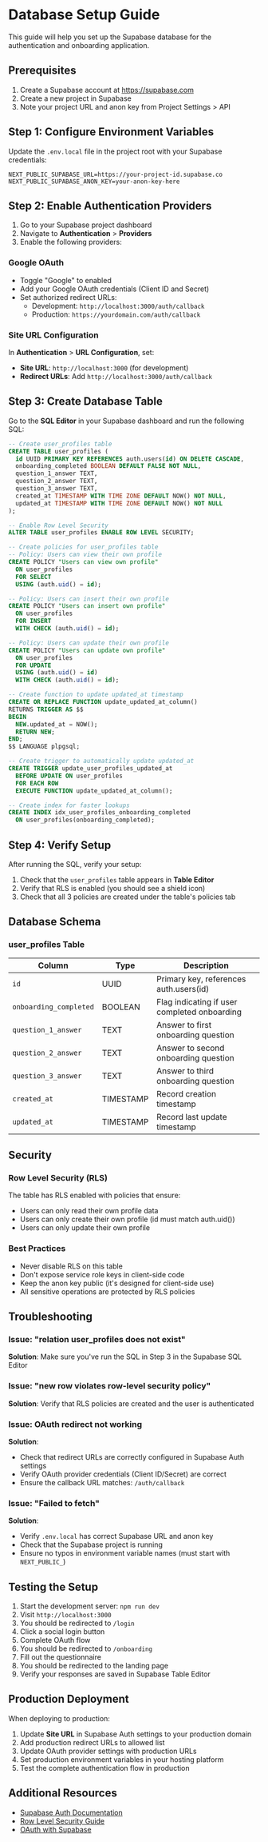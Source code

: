 # Database Setup Guide

This guide will help you set up the Supabase database for the authentication and onboarding application.

## Prerequisites

1. Create a Supabase account at https://supabase.com
2. Create a new project in Supabase
3. Note your project URL and anon key from Project Settings > API

## Step 1: Configure Environment Variables

Update the `.env.local` file in the project root with your Supabase credentials:

```env
NEXT_PUBLIC_SUPABASE_URL=https://your-project-id.supabase.co
NEXT_PUBLIC_SUPABASE_ANON_KEY=your-anon-key-here
```

## Step 2: Enable Authentication Providers

1. Go to your Supabase project dashboard
2. Navigate to **Authentication** > **Providers**
3. Enable the following providers:

### Google OAuth
- Toggle "Google" to enabled
- Add your Google OAuth credentials (Client ID and Secret)
- Set authorized redirect URLs:
  - Development: `http://localhost:3000/auth/callback`
  - Production: `https://yourdomain.com/auth/callback`

### Site URL Configuration
In **Authentication** > **URL Configuration**, set:
- **Site URL**: `http://localhost:3000` (for development)
- **Redirect URLs**: Add `http://localhost:3000/auth/callback`

## Step 3: Create Database Table

Go to the **SQL Editor** in your Supabase dashboard and run the following SQL:

```sql
-- Create user_profiles table
CREATE TABLE user_profiles (
  id UUID PRIMARY KEY REFERENCES auth.users(id) ON DELETE CASCADE,
  onboarding_completed BOOLEAN DEFAULT FALSE NOT NULL,
  question_1_answer TEXT,
  question_2_answer TEXT,
  question_3_answer TEXT,
  created_at TIMESTAMP WITH TIME ZONE DEFAULT NOW() NOT NULL,
  updated_at TIMESTAMP WITH TIME ZONE DEFAULT NOW() NOT NULL
);

-- Enable Row Level Security
ALTER TABLE user_profiles ENABLE ROW LEVEL SECURITY;

-- Create policies for user_profiles table
-- Policy: Users can view their own profile
CREATE POLICY "Users can view own profile"
  ON user_profiles
  FOR SELECT
  USING (auth.uid() = id);

-- Policy: Users can insert their own profile
CREATE POLICY "Users can insert own profile"
  ON user_profiles
  FOR INSERT
  WITH CHECK (auth.uid() = id);

-- Policy: Users can update their own profile
CREATE POLICY "Users can update own profile"
  ON user_profiles
  FOR UPDATE
  USING (auth.uid() = id)
  WITH CHECK (auth.uid() = id);

-- Create function to update updated_at timestamp
CREATE OR REPLACE FUNCTION update_updated_at_column()
RETURNS TRIGGER AS $$
BEGIN
  NEW.updated_at = NOW();
  RETURN NEW;
END;
$$ LANGUAGE plpgsql;

-- Create trigger to automatically update updated_at
CREATE TRIGGER update_user_profiles_updated_at
  BEFORE UPDATE ON user_profiles
  FOR EACH ROW
  EXECUTE FUNCTION update_updated_at_column();

-- Create index for faster lookups
CREATE INDEX idx_user_profiles_onboarding_completed
  ON user_profiles(onboarding_completed);
```

## Step 4: Verify Setup

After running the SQL, verify your setup:

1. Check that the `user_profiles` table appears in **Table Editor**
2. Verify that RLS is enabled (you should see a shield icon)
3. Check that all 3 policies are created under the table's policies tab

## Database Schema

### user_profiles Table

| Column | Type | Description |
|--------|------|-------------|
| `id` | UUID | Primary key, references auth.users(id) |
| `onboarding_completed` | BOOLEAN | Flag indicating if user completed onboarding |
| `question_1_answer` | TEXT | Answer to first onboarding question |
| `question_2_answer` | TEXT | Answer to second onboarding question |
| `question_3_answer` | TEXT | Answer to third onboarding question |
| `created_at` | TIMESTAMP | Record creation timestamp |
| `updated_at` | TIMESTAMP | Record last update timestamp |

## Security

### Row Level Security (RLS)
The table has RLS enabled with policies that ensure:
- Users can only read their own profile data
- Users can only create their own profile (id must match auth.uid())
- Users can only update their own profile

### Best Practices
- Never disable RLS on this table
- Don't expose service role keys in client-side code
- Keep the anon key public (it's designed for client-side use)
- All sensitive operations are protected by RLS policies

## Troubleshooting

### Issue: "relation user_profiles does not exist"
**Solution**: Make sure you've run the SQL in Step 3 in the Supabase SQL Editor

### Issue: "new row violates row-level security policy"
**Solution**: Verify that RLS policies are created and the user is authenticated

### Issue: OAuth redirect not working
**Solution**:
- Check that redirect URLs are correctly configured in Supabase Auth settings
- Verify OAuth provider credentials (Client ID/Secret) are correct
- Ensure the callback URL matches: `/auth/callback`

### Issue: "Failed to fetch"
**Solution**:
- Verify `.env.local` has correct Supabase URL and anon key
- Check that the Supabase project is running
- Ensure no typos in environment variable names (must start with `NEXT_PUBLIC_`)

## Testing the Setup

1. Start the development server: `npm run dev`
2. Visit `http://localhost:3000`
3. You should be redirected to `/login`
4. Click a social login button
5. Complete OAuth flow
6. You should be redirected to `/onboarding`
7. Fill out the questionnaire
8. You should be redirected to the landing page
9. Verify your responses are saved in Supabase Table Editor

## Production Deployment

When deploying to production:

1. Update **Site URL** in Supabase Auth settings to your production domain
2. Add production redirect URLs to allowed list
3. Update OAuth provider settings with production URLs
4. Set production environment variables in your hosting platform
5. Test the complete authentication flow in production

## Additional Resources

- [Supabase Auth Documentation](https://supabase.com/docs/guides/auth)
- [Row Level Security Guide](https://supabase.com/docs/guides/auth/row-level-security)
- [OAuth with Supabase](https://supabase.com/docs/guides/auth/social-login)
